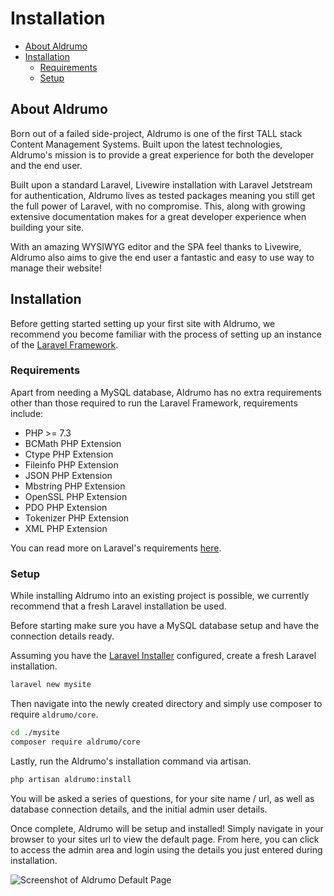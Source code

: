 # Installation

- [About Aldrumo](#about-aldrumo)
- [Installation](#installation)
    - [Requirements](#requirements)
    - [Setup](#setup)
    
<a name="about-aldrumo"></a>
## About Aldrumo

Born out of a failed side-project, Aldrumo is one of the first TALL stack Content Management Systems. Built upon the latest technologies, Aldrumo's mission is to provide a great experience for both the developer and the end user.

Built upon a standard Laravel, Livewire installation with Laravel Jetstream for authentication, Aldrumo lives as tested packages meaning you still get the full power of Laravel, with no compromise. This, along with growing extensive documentation makes for a great developer experience when building your site.

With an amazing WYSIWYG editor and the SPA feel thanks to Livewire, Aldrumo also aims to give the end user a fantastic and easy to use way to manage their website!

<a name="installation"></a>
## Installation

Before getting started setting up your first site with Aldrumo, we recommend you become familiar with the process of setting up an instance of the [Laravel Framework](https://laravel.com/docs/8.x/installation#your-first-laravel-project).

<a name="requirements"></a>
### Requirements

Apart from needing a MySQL database, Aldrumo has no extra requirements other than those required to run the Laravel Framework, requirements include:

- PHP >= 7.3
- BCMath PHP Extension
- Ctype PHP Extension
- Fileinfo PHP Extension
- JSON PHP Extension
- Mbstring PHP Extension
- OpenSSL PHP Extension
- PDO PHP Extension
- Tokenizer PHP Extension
- XML PHP Extension

You can read more on Laravel's requirements [here](https://laravel.com/docs/8.x/deployment#server-requirements).

<a name="setup"></a>
### Setup

While installing Aldrumo into an existing project is possible, we currently recommend that a fresh Laravel installation be used.

Before starting make sure you have a MySQL database setup and have the connection details ready.

Assuming you have the [Laravel Installer](https://laravel.com/docs/8.x/installation#the-laravel-installer) configured, create a fresh Laravel installation.

```bash
laravel new mysite
```

Then navigate into the newly created directory and simply use composer to require `aldrumo/core`.

```bash
cd ./mysite
composer require aldrumo/core
```

Lastly, run the Aldrumo's installation command via artisan.

```bash
php artisan aldrumo:install
```

You will be asked a series of questions, for your site name / url, as well as database connection details, and the initial admin user details.

Once complete, Aldrumo will be setup and installed! Simply navigate in your browser to your sites url to view the default page. From here, you can click to access the admin area and login using the details you just entered during installation.

![Screenshot of Aldrumo Default Page](/screenshots/docs/default-page.png "Screenshot of Aldrumo Default Page")
